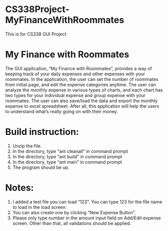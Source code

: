 # CS338Project-MyFinanceWithRoommates
This is for CS338 GUI Project

# My Finance with Roommates

The GUI application, “My Finance with Roommates”, provides a way of keeping track of your daily expenses and other expenses 
with your roommates. In the application, the user can set the number of roommates from initial page, and edit the expense 
categories anytime. The user can analyze the monthly expense in various types of charts, and each chart has two types for 
your individual expense and group expense with your roommates. The user can also save/load the data and export the monthly 
expense to excel spreadsheet. After all, this application will help the users to understand what’s really going on with their money.  

# Build instruction:
1. Unzip the file.
2. In the directory, type “ant cleanall” in command prompt
3. In the directory, type “ant build” in command prompt
4. In the directory, type “ant main” in command prompt
5. The program should be up.

# Notes:
1. I added a test file you can load “123”. You can type 123 for the file name to load in the load screen.
2. You can also create one by clicking “New Expense Button”.
3. Please only type number in the amount input field on Add/Edit expense screen. Other than that, all validations should be applied.
